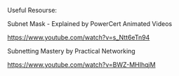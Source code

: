 Useful Resourse:

Subnet Mask - Explained by PowerCert Animated Videos

https://www.youtube.com/watch?v=s_Ntt6eTn94

Subnetting Mastery by Practical Networking

https://www.youtube.com/watch?v=BWZ-MHIhqjM
